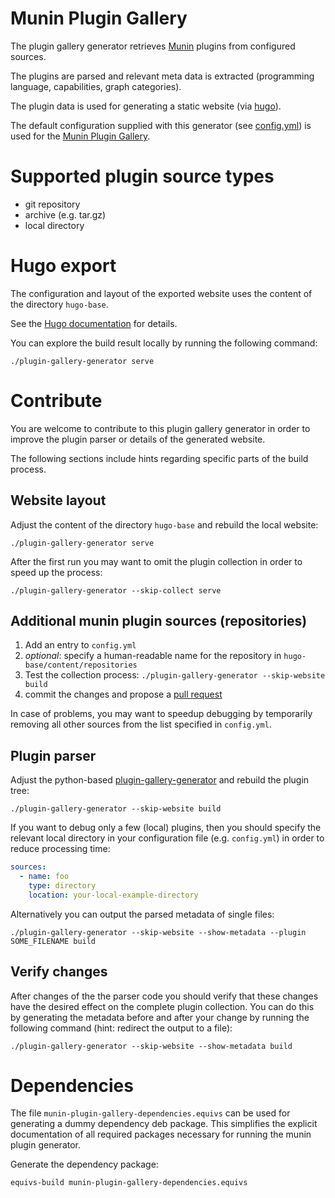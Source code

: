 # Munin Plugin Gallery

The plugin gallery generator retrieves [Munin](http://munin-monitoring.org) plugins from configured
sources.

The plugins are parsed and relevant meta data is extracted (programming language, capabilities,
graph categories).

The plugin data is used for generating a static website (via [hugo](https://gohugo.io)).

The default configuration supplied with this generator (see [config.yml](blob/master/config.yml))
is used for the [Munin Plugin Gallery](https://gallery.munin-monitoring.org/).


# Supported plugin source types

* git repository
* archive (e.g. tar.gz)
* local directory


# Hugo export

The configuration and layout of the exported website uses the content of the directory `hugo-base`.

See the [Hugo documentation](https://gohugo.io/documentation/) for details.

You can explore the build result locally by running the following command:

```shell
./plugin-gallery-generator serve
```


# Contribute

You are welcome to contribute to this plugin gallery generator in order to improve the plugin
parser or details of the generated website.

The following sections include hints regarding specific parts of the build process.


## Website layout

Adjust the content of the directory `hugo-base` and rebuild the local website:

```shell
./plugin-gallery-generator serve
```

After the first run you may want to omit the plugin collection in order to speed up the process:

```shell
./plugin-gallery-generator --skip-collect serve
```


## Additional munin plugin sources (repositories)

1. Add an entry to `config.yml`
2. *optional*: specify a human-readable name for the repository in `hugo-base/content/repositories`
3. Test the collection process: `./plugin-gallery-generator --skip-website build`
4. commit the changes and propose a [pull request](https://github.com/munin-monitoring/munin-plugin-gallery/pulls)

In case of problems, you may want to speedup debugging by temporarily removing all other sources
from the list specified in `config.yml`.


## Plugin parser

Adjust the python-based [plugin-gallery-generator](blob/master/plugin-gallery-generator) and
rebuild the plugin tree:

```shell
./plugin-gallery-generator --skip-website build
```

If you want to debug only a few (local) plugins, then you should specify the relevant local
directory in your configuration file (e.g. `config.yml`) in order to reduce processing time:

```yaml
sources:
  - name: foo
    type: directory
    location: your-local-example-directory
```

Alternatively you can output the parsed metadata of single files:

```shell
./plugin-gallery-generator --skip-website --show-metadata --plugin SOME_FILENAME build
```


## Verify changes

After changes of the the parser code you should verify that these changes have the desired effect
on the complete plugin collection.  You can do this by generating the metadata before and after
your change by running the following command (hint: redirect the output to a file):
```shell
./plugin-gallery-generator --skip-website --show-metadata build
```


# Dependencies

The file `munin-plugin-gallery-dependencies.equivs` can be used for generating a dummy
dependency deb package.  This simplifies the explicit documentation of all required
packages necessary for running the munin plugin generator.

Generate the dependency package:

```sh
equivs-build munin-plugin-gallery-dependencies.equivs
```
